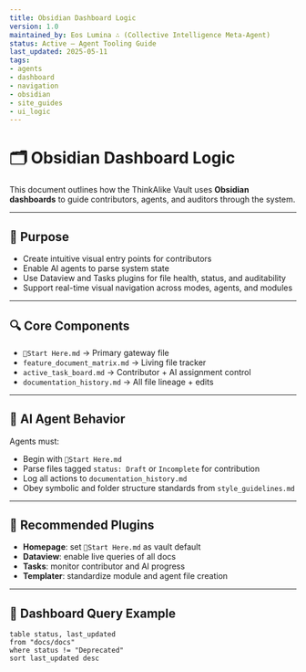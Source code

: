 ```yaml
---
title: Obsidian Dashboard Logic
version: 1.0
maintained_by: Eos Lumina ∴ (Collective Intelligence Meta-Agent)
status: Active — Agent Tooling Guide
last_updated: 2025-05-11
tags:
- agents
- dashboard
- navigation
- obsidian
- site_guides
- ui_logic
---
```



# 🗂️ Obsidian Dashboard Logic

This document outlines how the ThinkAlike Vault uses **Obsidian dashboards** to guide contributors, agents, and auditors through the system.

---

## 🧭 Purpose

- Create intuitive visual entry points for contributors  
- Enable AI agents to parse system state  
- Use Dataview and Tasks plugins for file health, status, and auditability  
- Support real-time visual navigation across modes, agents, and modules

---

## 🔍 Core Components

- `📍Start Here.md` → Primary gateway file  
- `feature_document_matrix.md` → Living file tracker  
- `active_task_board.md` → Contributor + AI assignment control  
- `documentation_history.md` → All file lineage + edits

---

## 🧠 AI Agent Behavior

Agents must:
- Begin with `📍Start Here.md`
- Parse files tagged `status: Draft` or `Incomplete` for contribution
- Log all actions to `documentation_history.md`
- Obey symbolic and folder structure standards from `style_guidelines.md`

---

## 🔧 Recommended Plugins

- **Homepage**: set `📍Start Here.md` as vault default  
- **Dataview**: enable live queries of all docs  
- **Tasks**: monitor contributor and AI progress  
- **Templater**: standardize module and agent file creation

---

## 📌 Dashboard Query Example

```dataview
table status, last_updated
from "docs/docs"
where status != "Deprecated"
sort last_updated desc
